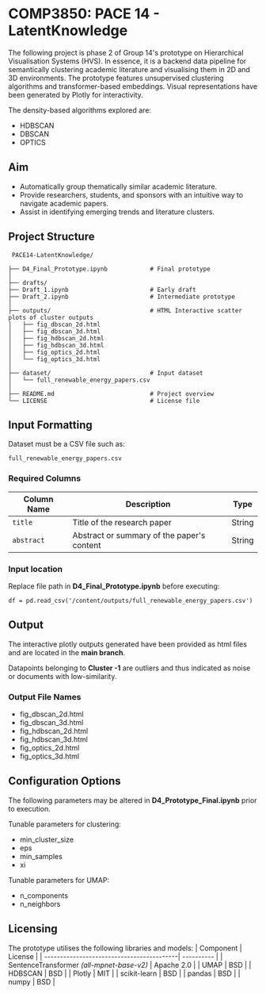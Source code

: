 # COMP3850: PACE 14 - LatentKnowledge

The following project is phase 2 of Group 14's prototype on Hierarchical Visualisation Systems (HVS). In essence, it is a backend data pipeline for semantically clustering academic literature and visualising them in 2D and 3D environments. The prototype features unsupervised clustering algorithms and transformer-based embeddings. Visual representations have been generated by Plotly for interactivity.

The density-based algorithms explored are:
  - HDBSCAN
  - DBSCAN
  - OPTICS

## Aim
- Automatically group thematically similar academic literature.
- Provide researchers, students, and sponsors with an intuitive way to navigate academic papers.
- Assist in identifying emerging trends and literature clusters.

## Project Structure

<pre><code> PACE14-LatentKnowledge/
  
├── D4_Final_Prototype.ipynb            # Final prototype
│
├── drafts/  
├── Draft_1.ipynb                       # Early draft
├── Draft_2.ipynb                       # Intermediate prototype
│
├── outputs/                            # HTML Interactive scatter plots of cluster outputs
│   ├── fig_dbscan_2d.html
│   ├── fig_dbscan_3d.html
│   ├── fig_hdbscan_2d.html
│   ├── fig_hdbscan_3d.html
│   ├── fig_optics_2d.html
│   └── fig_optics_3d.html
│
├── dataset/                            # Input dataset
│   └── full_renewable_energy_papers.csv
│
├── README.md                           # Project overview
└── LICENSE                             # License file
</code></pre>

## Input Formatting
Dataset must be a CSV file such as:

    full_renewable_energy_papers.csv
 
### Required Columns
| Column Name | Description                                | Type   |
| ----------- | ------------------------------------------ | ------ |
| `title`     | Title of the research paper                | String |
| `abstract`  | Abstract or summary of the paper's content | String |

### Input location
Replace file path in **D4_Final_Prototype.ipynb** before executing:
  
    df = pd.read_csv('/content/outputs/full_renewable_energy_papers.csv')
    
## Output
The interactive plotly outputs generated have been provided as html files and are located in the **main branch**.

Datapoints belonging to **Cluster -1** are outliers and thus indicated as noise or documents with low-similarity.

### Output File Names
    
  - fig_dbscan_2d.html
  - fig_dbscan_3d.html
  - fig_hdbscan_2d.html
  - fig_hdbscan_3d.html
  - fig_optics_2d.html
  - fig_optics_3d.html

## Configuration Options
The following parameters may be altered in **D4_Prototype_Final.ipynb** prior to execution.

Tunable parameters for clustering:
- min_cluster_size
- eps
- min_samples
- xi

Tunable parameters for UMAP:
- n_components
- n_neighbors

## Licensing
The prototype utilises the following libraries and models:
| Component                                 | License    |
| ------------------------------------------| ---------- |
| SentenceTransformer *(all-mpnet-base-v2)* | Apache 2.0 |
| UMAP                                      | BSD        |
| HDBSCAN                                   | BSD        |
| Plotly                                    | MIT        |
| scikit-learn                              | BSD        |
| pandas                                    | BSD        |
| numpy                                     | BSD        |
